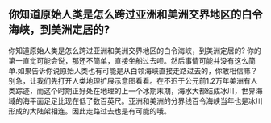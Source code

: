 #
## 你知道原始人类是怎么跨过亚洲和美洲交界地区的白令海峡，到美洲定居的?
你知道原始人类是怎么跨过亚洲和美洲交界地区的白令海峡，到美洲定居的?
你的第一直觉可能会说，那还不简单，直接坐船过去呗。然后事情可能并没有这么简单.如果告诉你说原始人类也有可能是从白领海峡直接走路过去的，你敢相信嘛？别急，让我们先打开人类地理扩展示意图看看。在不迟于公元前1.2万年美洲有人类踪迹，而这个时期正好处在地理的上一个冰期末期，海水大都结成冰川，世界海域的海平面足足比现在低了数百英尺。亚洲和美洲的分界线百令海峡当年也是冰川形成的大陆架相连。因此走路过去也是有可能的哦。